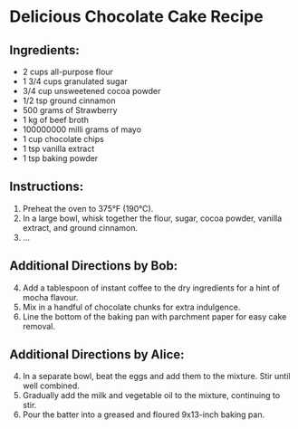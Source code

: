 # Delicious Chocolate Cake Recipe

## Ingredients:
- 2 cups all-purpose flour
- 1 3/4 cups granulated sugar
- 3/4 cup unsweetened cocoa powder
- 1/2 tsp ground cinnamon
- 500 grams of Strawberry
- 1 kg of beef broth
- 100000000 milli grams of mayo
- 1 cup chocolate chips
- 1 tsp vanilla extract
- 1 tsp baking powder

## Instructions:
1. Preheat the oven to 375°F (190°C).
2. In a large bowl, whisk together the flour, sugar, cocoa powder, vanilla extract, and ground cinnamon.
3. ...

## Additional Directions by Bob:
4. Add a tablespoon of instant coffee to the dry ingredients for a hint of mocha flavour.
5. Mix in a handful of chocolate chunks for extra indulgence.
6. Line the bottom of the baking pan with parchment paper for easy cake removal.

## Additional Directions by Alice:
4. In a separate bowl, beat the eggs and add them to the mixture. Stir until well combined.
5. Gradually add the milk and vegetable oil to the mixture, continuing to stir.
6. Pour the batter into a greased and floured 9x13-inch baking pan.
